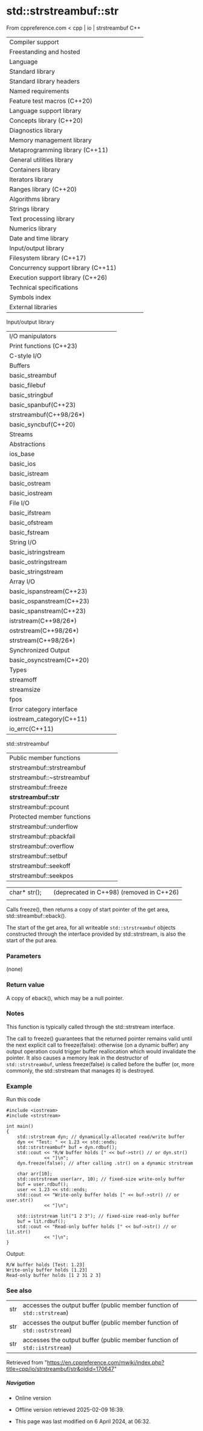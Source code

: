 # std::strstreambuf::str

From cppreference.com
< cpp‎ | io‎ | strstreambuf
C++

|  |  |  |  |  |
| --- | --- | --- | --- | --- |
| Compiler support | | | | |
| Freestanding and hosted | | | | |
| Language | | | | |
| Standard library | | | | |
| Standard library headers | | | | |
| Named requirements | | | | |
| Feature test macros (C++20) | | | | |
| Language support library | | | | |
| Concepts library (C++20) | | | | |
| Diagnostics library | | | | |
| Memory management library | | | | |
| Metaprogramming library (C++11) | | | | |
| General utilities library | | | | |
| Containers library | | | | |
| Iterators library | | | | |
| Ranges library (C++20) | | | | |
| Algorithms library | | | | |
| Strings library | | | | |
| Text processing library | | | | |
| Numerics library | | | | |
| Date and time library | | | | |
| Input/output library | | | | |
| Filesystem library (C++17) | | | | |
| Concurrency support library (C++11) | | | | |
| Execution support library (C++26) | | | | |
| Technical specifications | | | | |
| Symbols index | | | | |
| External libraries | | | | |

Input/output library

|  |  |  |  |  |
| --- | --- | --- | --- | --- |
| I/O manipulators | | | | |
| Print functions (C++23) | | | | |
| C-style I/O | | | | |
| Buffers | | | | |
| basic_streambuf | | | | |
| basic_filebuf | | | | |
| basic_stringbuf | | | | |
| basic_spanbuf(C++23) | | | | |
| strstreambuf(C++98/26\*) | | | | |
| basic_syncbuf(C++20) | | | | |
| Streams | | | | |
| Abstractions | | | | |
| ios_base | | | | |
| basic_ios | | | | |
| basic_istream | | | | |
| basic_ostream | | | | |
| basic_iostream | | | | |
| File I/O | | | | |
| basic_ifstream | | | | |
| basic_ofstream | | | | |
| basic_fstream | | | | |
| String I/O | | | | |
| basic_istringstream | | | | |
| basic_ostringstream | | | | |
| basic_stringstream | | | | |
| Array I/O | | | | |
| basic_ispanstream(C++23) | | | | |
| basic_ospanstream(C++23) | | | | |
| basic_spanstream(C++23) | | | | |
| istrstream(C++98/26\*) | | | | |
| ostrstream(C++98/26\*) | | | | |
| strstream(C++98/26\*) | | | | |
| Synchronized Output | | | | |
| basic_osyncstream(C++20) | | | | |
| Types | | | | |
| streamoff | | | | |
| streamsize | | | | |
| fpos | | | | |
| Error category interface | | | | |
| iostream_category(C++11) | | | | |
| io_errc(C++11) | | | | |

std::strstreambuf

|  |  |  |  |  |
| --- | --- | --- | --- | --- |
| Public member functions | | | | |
| strstreambuf::strstreambuf | | | | |
| strstreambuf::~strstreambuf | | | | |
| strstreambuf::freeze | | | | |
| ****strstreambuf::str**** | | | | |
| strstreambuf::pcount | | | | |
| Protected member functions | | | | |
| strstreambuf::underflow | | | | |
| strstreambuf::pbackfail | | | | |
| strstreambuf::overflow | | | | |
| strstreambuf::setbuf | | | | |
| strstreambuf::seekoff | | | | |
| strstreambuf::seekpos | | | | |

|  |  |  |
| --- | --- | --- |
| char\* str(); |  | (deprecated in C++98)  (removed in C++26) |
|  |  |  |

Calls freeze(), then returns a copy of start pointer of the get area, std::streambuf::eback().

The start of the get area, for all writeable `std::strstreambuf` objects constructed through the interface provided by std::strstream, is also the start of the put area.

### Parameters

(none)

### Return value

A copy of eback(), which may be a null pointer.

### Notes

This function is typically called through the std::strstream interface.

The call to freeze() guarantees that the returned pointer remains valid until the next explicit call to freeze(false): otherwise (on a dynamic buffer) any output operation could trigger buffer reallocation which would invalidate the pointer. It also causes a memory leak in the destructor of `std::strstreambuf`, unless freeze(false) is called before the buffer (or, more commonly, the std::strstream that manages it) is destroyed.

### Example

Run this code

```
#include <iostream>
#include <strstream>
 
int main()
{
    std::strstream dyn; // dynamically-allocated read/write buffer
    dyn << "Test: " << 1.23 << std::ends;
    std::strstreambuf* buf = dyn.rdbuf();
    std::cout << "R/W buffer holds [" << buf->str() // or dyn.str()
              << "]\n";
    dyn.freeze(false); // after calling .str() on a dynamic strstream
 
    char arr[10];
    std::ostrstream user(arr, 10); // fixed-size write-only buffer
    buf = user.rdbuf();
    user << 1.23 << std::ends;
    std::cout << "Write-only buffer holds [" << buf->str() // or user.str()
              << "]\n";
 
    std::istrstream lit("1 2 3"); // fixed-size read-only buffer
    buf = lit.rdbuf();
    std::cout << "Read-only buffer holds [" << buf->str() // or lit.str()
              << "]\n";
}

```

Output:

```
R/W buffer holds [Test: 1.23]
Write-only buffer holds [1.23]
Read-only buffer holds [1 2 31 2 3]

```

### See also

|  |  |
| --- | --- |
| str | accesses the output buffer   (public member function of `std::strstream`) |
| str | accesses the output buffer   (public member function of `std::ostrstream`) |
| str | accesses the output buffer   (public member function of `std::istrstream`) |

Retrieved from "<https://en.cppreference.com/mwiki/index.php?title=cpp/io/strstreambuf/str&oldid=170647>"

##### Navigation

- Online version
- Offline version retrieved 2025-02-09 16:39.

- This page was last modified on 6 April 2024, at 06:32.